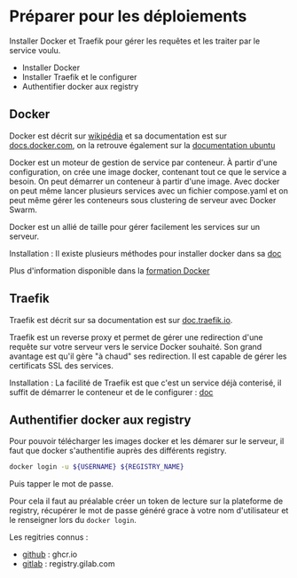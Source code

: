 # Préparer pour les déploiements

Installer Docker et Traefik pour gérer les requêtes et les traiter par le service voulu.

- Installer Docker
- Installer Traefik et le configurer
- Authentifier docker aux registry

## Docker

Docker est décrit sur [wikipédia](https://fr.wikipedia.org/wiki/Docker_(logiciel)) et sa documentation est sur [docs.docker.com](https://docs.docker.com/), on la retrouve également sur la [documentation ubuntu](https://doc.ubuntu-fr.org/docker)

Docker est un moteur de gestion de service par conteneur. À partir d'une configuration, on crée une image docker, contenant tout ce que le service a besoin. On peut démarrer un conteneur à partir d'une image. Avec docker on peut même lancer plusieurs services avec un fichier compose.yaml et on peut même gérer les conteneurs sous clustering de serveur avec Docker Swarm.

Docker est un allié de taille pour gérer facilement les services sur un serveur.

Installation : 
Il existe plusieurs méthodes pour installer docker dans sa [doc](https://docs.docker.com/engine/install/ubuntu/#installation-methods)

Plus d'information disponible dans la [formation Docker](https://github.com/botlane-feeder/tryingtech-docker)

## Traefik

Traefik est décrit sur sa documentation est sur [doc.traefik.io](https://doc.traefik.io/traefik/).

Traefik est un reverse proxy et permet de gérer une redirection d'une requête sur votre serveur vers le service Docker souhaité.
Son grand avantage est qu'il gère "à chaud" ses redirection.
Il est capable de gérer les certificats SSL des services.


Installation :
La facilité de Traefik est que c'est un service déjà conterisé, il suffit de démarrer le conteneur et de le configurer : [doc](https://doc.traefik.io/traefik/getting-started/quick-start/)





## Authentifier docker aux registry

Pour pouvoir télécharger les images docker et les démarer sur le serveur, il faut que docker s'authentifie auprès des différents registry.  

```bash
docker login -u ${USERNAME} ${REGISTRY_NAME}
```
Puis tapper le mot de passe.

Pour cela il faut au préalable créer un token de lecture sur la plateforme de registry, récupérer le mot de passe généré grace à votre nom d'utilisateur et le renseigner lors du `docker login`.


Les regitries connus : 
- [github](https://docs.github.com/en/packages/working-with-a-github-packages-registry/working-with-the-docker-registry) : ghcr.io
- [gitlab](https://docs.gitlab.com/user/packages/container_registry/) : registry.gilab.com